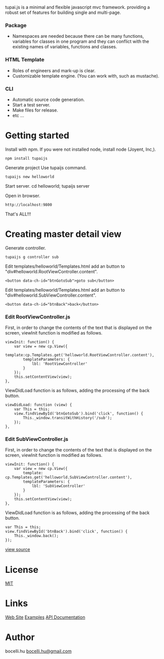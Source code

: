tupai.js is a minimal and flexible javascript mvc framework. providing a robust set of features for building single and multi-page.


### Package
* Namespaces are needed because there can be many functions, variables for classes in one program and they can conflict with the existing names of variables, functions and classes.

### HTML Template
* Roles of engineers and mark-up is clear.
* Customizable template engine. (You can work with, such as mustache).

### CLI
* Automatic source code generation.
* Start a test server.
* Make files for release.
* etc ...

# Getting started
Install with npm. If you were not installed node, install node (Joyent, Inc,).

    npm install tupaijs

Generate project Use tupaijs command.

    tupaijs new helloworld

Start server.
    cd helloworld; tupaijs server

Open in browser.

    http://localhost:9800

That's ALL!!!


# Creating master detail view

Generate controller.

    tupaijs g controller sub

Edit templates/helloworld/Templates.html add an button to "div#helloworld.RootViewController.content".

    <button data-ch-id="btnGotoSub">goto sub</button>

Edit templates/helloworld/Templates.html add an button to "div#helloworld.SubViewController.content".

    <button data-ch-id="btnBack">back</button>

### Edit RootViewController.js

First, in order to change the contents of the text that is displayed on the screen, viewInit function is modified as follows.

    viewInit: function() {
        var view = new cp.View({
           template:cp.Templates.get('helloworld.RootViewController.content'),
            templateParameters: {
                lbl: 'RootViewController'
            }
        });
        this.setContentView(view);
    },

ViewDidLoad function is as follows, adding the processing of the back button.

    viewDidLoad: function (view) {
        var This = this;
        view.findViewById('btnGotoSub').bind('click', function() {
            This._window.transitWithHistory('/sub');
        });
    },


### Edit SubViewController.js

First, in order to change the contents of the text that is displayed on the screen, viewInit function is modified as follows.

    viewInit: function() {
        var view = new cp.View({
            template: cp.Templates.get('helloworld.SubViewController.content'),
            templateParameters: {
                lbl: 'SubViewController'
            }
        });
        this.setContentView(view);
    },

ViewDidLoad function is as follows, adding the processing of the back button.

    var This = this;
    view.findViewById('btnBack').bind('click', function() {
        This._window.back();
    });

[view source](examples/helloworld)

License
=========
[MIT](LICENSE)

Links
=========
[Web Site](http://tupaijs.com/)
[Examples](http://tupaijs.com/examples.html)
[API Documentation](http://tupaijs.com/docs/)

Author
=========

bocelli.hu <bocelli.hu@gmail.com>


